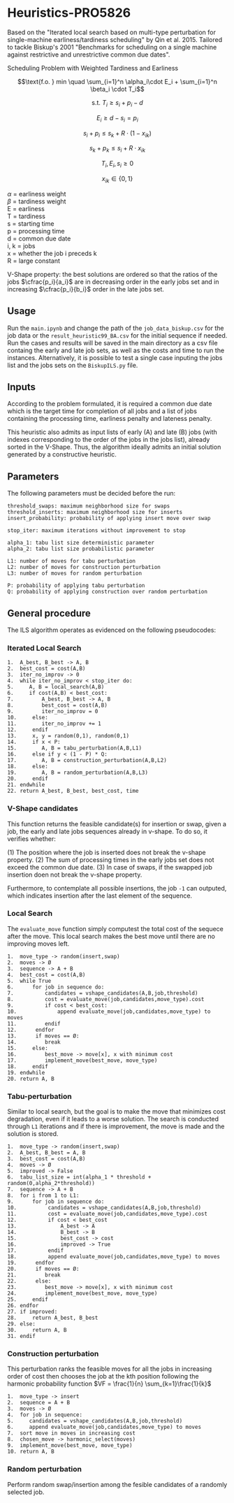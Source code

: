 # Heuristics-PRO5826

Based on the "Iterated local search based on multi-type perturbation for single-machine earliness/tardiness scheduling" by Qin et al. 2015.
Tailored to tackle Biskup's 2001 "Benchmarks for scheduling on a single machine against restrictive and unrestrictive common due dates".

Scheduling Problem with Weighted Tardiness and Earliness

$$\text{f.o. } min \quad \sum_{i=1}^n \alpha_i\cdot E_i + \sum_{i=1}^n \beta_i \cdot T_i$$

$$ \text{s.t. }T_i \geq s_i + p_i - d $$

$$E_i \geq d - s_i = p_i $$

$$s_i + p_i \leq s_k + R\cdot(1 - x_{ik}) $$

$$s_k + p_k \leq s_i + R\cdot x_{ik} $$

$$T_i, E_i, s_i \geq 0 $$

$$x_{ik} \in \{0,1\}$$

$`\alpha `$ = earliness weight <br>
$`\beta `$ = tardiness weight <br>
E = earliness <br>
T = tardiness <br>
s = starting time <br>
p = processing time <br>
d = common due date <br>
i, k = jobs <br>
x = whether the job i preceds k <br>
R = large constant <br>

V-Shape property: the best solutions are ordered so that the ratios of the jobs $\cfrac{p_i}{a_i}$ are in 
decreasing order in the early jobs set and in increasing $\cfrac{p_i}{b_i}$ order in the late jobs set.

## Usage

Run the ```main.ipynb``` and change the path of the ```job_data_biskup.csv``` for the job data or the ```result_heuristic99_BA.csv``` for the initial sequence if needed. Run the cases and results will be saved in the main directory as a csv file containg the early and late job sets, as well as the costs and time to run the instances. Alternatively, it is possible to test a single case inputing the jobs list and the jobs sets on the ```BiskupILS.py``` file.

## Inputs

According to the problem formulated, it is required a common due date which is the target time for completion of all jobs and a list of jobs containing the processing time, earliness penalty and lateness penalty.

This heuristic also admits as input lists of early (A) and late (B) jobs (with indexes corresponding to the order of the jobs in the jobs list), already sorted in the V-Shape. Thus, the algorithm ideally admits an initial solution generated by a constructive heuristic.

## Parameters

The following parameters must be decided before the run:

    threshold_swaps: maximum neighborhood size for swaps
    threshold_inserts: maximum neighborhood size for inserts
    insert_probability: probability of applying insert move over swap
    
    stop_iter: maximum iterations without improvement to stop
    
    alpha_1: tabu list size deterministic parameter
    alpha_2: tabu list size probabilistic parameter
    
    L1: number of moves for tabu perturbation
    L2: number of moves for construction perturbation 
    L3: number of moves for random perturbation
    
    P: probability of applying tabu perturbation
    Q: probability of applying construction over random perturbation

## General procedure

The ILS algorithm operates as evidenced on the following pseudocodes:

### Iterated Local Search

```text
1.  A_best, B_best -> A, B
2.  best_cost = cost(A,B)
3.  iter_no_improv -> 0
4.  while iter_no_improv < stop_iter do:
5.     A, B = local_search(A,B)
6.     if cost(A,B) < best_cost:
7.         A_best, B_best -> A, B
8.         best_cost = cost(A,B)
9.         iter_no_improv = 0
10.     else:
11.        iter_no_improv += 1
12.     endif
13.     x, y = random(0,1), random(0,1)
14.     if x < P:
15.        A, B = tabu_perturbation(A,B,L1)
16.     else if y < (1 - P) * Q:
17.        A, B = construction_perturbation(A,B,L2)
18.     else:
19.        A, B = random_perturbation(A,B,L3)
20.     endif
21. endwhile
22. return A_best, B_best, best_cost, time
```

### V-Shape candidates

This function returns the feasible candidate(s) for insertion or swap, given a job, the early and late jobs sequences already in v-shape. To do so, it verifies whether:

(1) The position where the job is inserted does not break the v-shape property.
(2) The sum of processing times in the early jobs set does not exceed the common due date.
(3) In case of swaps, if the swapped job insertion doen not break the v-shape property.

Furthermore, to contemplate all possible insertions, the job ```-1``` can outputed, which indicates insertion after the last element of the sequence.

### Local Search

The ```evaluate_move``` function simply computest the total cost of the sequece after the move. This local search makes the best move until there are no improving moves left.

```text
1.  move_type -> random(insert,swap)
2.  moves -> Ø
3.  sequence -> A + B
4.  best_cost = cost(A,B)
5.  while True
6.      for job in sequence do:
7.          candidates = vshape_candidates(A,B,job,threshold)
8.          cost = evaluate_move(job,candidates,move_type).cost
9.          if cost < best_cost:
10.             append evaluate_move(job,candidates,move_type) to moves
11.         endif
12.      endfor
13.      if moves == Ø:
14.         break
15.     else:
16.         best_move -> move[x], x with minimum cost
17.         implement_move(best_move, move_type)
18.     endif
19. endwhile
20. return A, B
```

### Tabu-perturbation

Similar to local search, but the goal is to make the move that minimizes cost degradation, even if it leads to a worse solution. The search is conducted through ```L1``` iterations and if there is improvement, the move is made and the solution is stored.

```text
1.  move_type -> random(insert,swap)
2.  A_best, B_best = A, B
3.  best_cost = cost(A,B)
4.  moves -> Ø
5.  improved -> False
6.  tabu_list_size = int(alpha_1 * threshold + random(0,alpha_2*threshold)) 
7.  sequence -> A + B
8.  for i from 1 to L1:
9.      for job in sequence do:
10.          candidates = vshape_candidates(A,B,job,threshold)
11.          cost = evaluate_move(job,candidates,move_type).cost
12.          if cost < best_cost
13.              A_best -> A
14.              B_best -> B
15.              best_cost -> cost
16.              improved -> True
17.          endif
18.          append evaluate_move(job,candidates,move_type) to moves
19.      endfor
20.      if moves == Ø:
21.         break
22.      else:
23.         best_move -> move[x], x with minimum cost
24.         implement_move(best_move, move_type)
25.     endif
26. endfor
27. if improved:
28.     return A_best, B_best
29. else:
30.     return A, B
31. endif
```

### Construction perturbation

This perturbation ranks the feasible moves for all the jobs in increasing order of cost then chooses the job at the kth position following the harmonic probability function $VF = \frac{1}{n} \sum_{k=1}\frac{1}{k}$ 

```text
1.  move_type -> insert
2.  sequence = A + B
3.  moves -> Ø
4.  for job in sequence:
5.     candidates = vshape_candidates(A,B,job,threshold)
6.     append evaluate_move(job,candidates,move_type) to moves
7.  sort move in moves in increasing cost
8.  chosen_move -> harmonic_select(moves)
9.  implement_move(best_move, move_type)
10. return A, B
```

### Random perturbation

Perform random swap/insertion among the fesible candidates of a randomly selected job.

